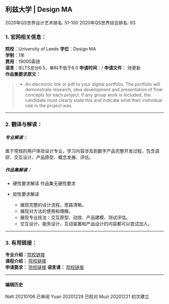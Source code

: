 ## 利兹大学 | Design MA

2020年QS世界设计艺术排名: 51-100
2020年QS世界综合排名: 93

### 1. 官网相关信息：

**院校**：University of Leeds
**学位**：Design MA  
**学制**：1年  
**费用**：19000英镑  
**语言**：IELTS总分6.5，单科不低于6.0
**申请时间**：/
**申请文件**： 待更新  
**作品集要求原文：**   

> - An electronic link or pdf to your digital portfolio. The portfolio will demonstrate research, idea development and presentation of final concepts for each project. If any group work is included, the candidate must clearly state this and indicate what their individual role in the project was.



---


### 2. 翻译与解读：

##### 专业解读：
属于常规的用户体验设计专业，学习内容涉及到数字产品完整开发过程，包含调研、交互设计、产品原型、概念发展、评估。




##### 作品集解读：
- 硬性要求解读
作品集无硬性要求

- 软性要求解读
  - 展现完整的设计流程，思路清晰。
  - 展现对方法的使用和理解。
  - 展现专业技法：交互原型、动效、产品建模、测试评估。
  - 交互设计，服务设计，互动装置和产品设计的内容都可以尝试加入。


---


### 3. 有用链接：

**专业介绍：**[院校链接](https://courses.leeds.ac.uk/a672/design-ma)  
**课程介绍：** [院校链接](https://courses.leeds.ac.uk/a672/design-ma#section2)  
**申请要求：** [院校链接](https://courses.leeds.ac.uk/a672/design-ma#section3)
**语言课：** [院校链接](https://www.leeds.ac.uk/info/130567/language_centre/617/postgraduate_pre-sessional_english)




---


#### 编辑历史
Natt 20210106 已审阅
Yuan 20201229 已校对
Muzi 20201221 初次建立
